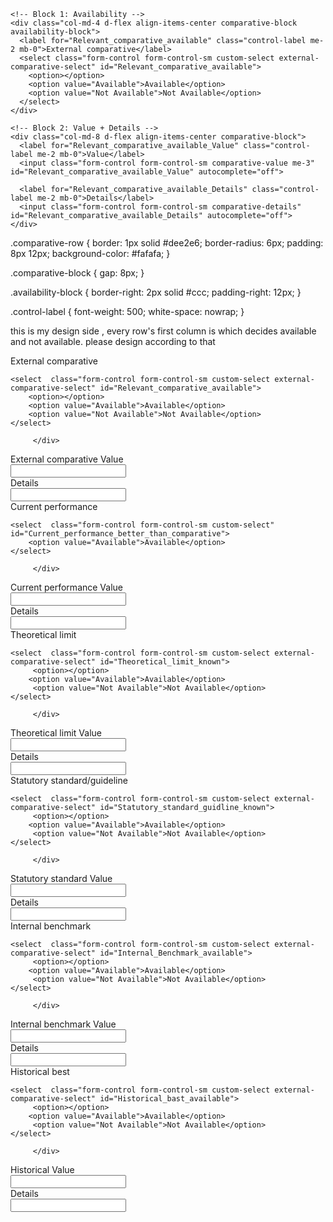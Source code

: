 <div class="external-comparative-group">
  <div class="row g-2 mt-2 align-items-center comparative-row">
    
    <!-- Block 1: Availability -->
    <div class="col-md-4 d-flex align-items-center comparative-block availability-block">
      <label for="Relevant_comparative_available" class="control-label me-2 mb-0">External comparative</label>
      <select class="form-control form-control-sm custom-select external-comparative-select" id="Relevant_comparative_available">
        <option></option>
        <option value="Available">Available</option>
        <option value="Not Available">Not Available</option>
      </select>
    </div>

    <!-- Block 2: Value + Details -->
    <div class="col-md-8 d-flex align-items-center comparative-block">
      <label for="Relevant_comparative_available_Value" class="control-label me-2 mb-0">Value</label>
      <input class="form-control form-control-sm comparative-value me-3" id="Relevant_comparative_available_Value" autocomplete="off">

      <label for="Relevant_comparative_available_Details" class="control-label me-2 mb-0">Details</label>
      <input class="form-control form-control-sm comparative-details" id="Relevant_comparative_available_Details" autocomplete="off">
    </div>

  </div>
</div>


.comparative-row {
  border: 1px solid #dee2e6;
  border-radius: 6px;
  padding: 8px 12px;
  background-color: #fafafa;
}

.comparative-block {
  gap: 8px;
}

.availability-block {
  border-right: 2px solid #ccc;
  padding-right: 12px;
}

.control-label {
  font-weight: 500;
  white-space: nowrap;
}





this is my design side , every row's first column is which decides available and not available. please design according to that
 <div class="external-comparative-group">
  <div class="row g-3 mt-1">
 <div class="col-md-2">
    <label for="Relevant_comparative_available" class="control-label">External comparative</label>
    </div>

<div class="col-md-2">
   
    <select  class="form-control form-control-sm custom-select external-comparative-select" id="Relevant_comparative_available">
        <option></option>
        <option value="Available">Available</option>
        <option value="Not Available">Not Available</option>                           
    </select>
</div>
 <div class="col-md-1">

         </div>
<div class="col-md-2">
    <label for="Relevant_comparative_available_Value" class="control-label">External comparative Value</label>
    </div>
    
<div class="col-md-2">
   
   <input class="form-control form-control-sm comparative-value" id="Relevant_comparative_available_Value" autocomplete="off">
</div>

<div class="col-md-1">
    <label for="Relevant_comparative_available_Details" class="control-label">Details</label>
    </div>

<div class="col-md-2">
   <input class="form-control form-control-sm comparative-details" id="Relevant_comparative_available_Details" autocomplete="off">
</div>
</div>
</div>
                  
 <div class="row g-3 mt-1">
 <div class="col-md-2">
    <label for="Current_performance_better_than_comparative" class="control-label">Current performance</label>
    </div>

<div class="col-md-2">
   
    <select  class="form-control form-control-sm custom-select" id="Current_performance_better_than_comparative">        
        <option value="Available">Available</option>                            
    </select>
</div>
 <div class="col-md-1">

         </div>
<div class="col-md-2">
    <label for="Current_performance_better_than_comparative_Value" class="control-label">Current performance Value</label>
    </div>

<div class="col-md-2">
   
   <input class="form-control form-control-sm" id="Current_performance_better_than_comparative_Value" autocomplete="off">
</div>
<div class="col-md-1">
    <label for="Current_performance_better_than_comparative_Details" class="control-label">Details</label>
    </div>

<div class="col-md-2">
   <input class="form-control form-control-sm" id="Current_performance_better_than_comparative_Details" autocomplete="off">
</div>
</div>
 <div class="external-comparative-group">
<div class="row g-3 mt-1">
 <div class="col-md-2">
    <label for="Theoretical_limit_known" class="control-label">Theoretical limit</label>
    </div>

<div class="col-md-2">
   
    <select  class="form-control form-control-sm custom-select external-comparative-select" id="Theoretical_limit_known">  
         <option></option>
        <option value="Available">Available</option>                            
         <option value="Not Available">Not Available</option>                           
    </select>
</div>
 <div class="col-md-1">

         </div>
<div class="col-md-2">
    <label for="Theoretical_limit_known_Value " class="control-label">Theoretical limit Value </label>
    </div>

<div class="col-md-2">
   
   <input class="form-control form-control-sm comparative-value" id="Theoretical_limit_known_Value" autocomplete="off">
</div>
<div class="col-md-1">
    <label for="Theoretical_limit_known_Details" class="control-label">Details</label>
    </div>

<div class="col-md-2">
   <input class="form-control form-control-sm comparative-details" id="Theoretical_limit_known_Details" autocomplete="off">
</div>
</div>
</div>
 <div class="external-comparative-group">
<div class="row g-3 mt-1">
 <div class="col-md-2">
    <label for="Statutory_standard_guidline_known" class="control-label">Statutory standard/guideline</label>
    </div>

<div class="col-md-2">
   
    <select  class="form-control form-control-sm custom-select external-comparative-select" id="Statutory_standard_guidline_known"> 
         <option></option>
        <option value="Available">Available</option>                            
         <option value="Not Available">Not Available</option>                           
    </select>
</div>
 <div class="col-md-1">

         </div>
<div class="col-md-2">
    <label for="Statutory_standard_guidline_known_Value " class="control-label">Statutory standard Value</label>
    </div>

<div class="col-md-2">
   
   <input class="form-control form-control-sm comparative-value" id="Statutory_standard_guidline_known_Value" autocomplete="off">
</div>
<div class="col-md-1">
    <label for="Statutory_standard_guidline_known_Details" class="control-label">Details</label>
    </div>

<div class="col-md-2">
   <input class="form-control form-control-sm comparative-details" id="Statutory_standard_guidline_known_Details" autocomplete="off">
</div>
</div>
</div>
 <div class="external-comparative-group">
<div class="row g-3 mt-1">
 <div class="col-md-2">
    <label for="Internal_Benchmark_available" class="control-label">Internal benchmark</label>
    </div>

<div class="col-md-2">
   
    <select  class="form-control form-control-sm custom-select external-comparative-select" id="Internal_Benchmark_available">
         <option></option>
        <option value="Available">Available</option>                            
         <option value="Not Available">Not Available</option>                           
    </select>
</div>
 <div class="col-md-1">

         </div>
<div class="col-md-2">
    <label for="Internal_Benchmark_available_Value " class="control-label">Internal benchmark Value</label>
    </div>

<div class="col-md-2">
   
   <input class="form-control form-control-sm comparative-value" id="Internal_Benchmark_available_Value" autocomplete="off">
</div>
<div class="col-md-1">
    <label for="Internal_Benchmark_available_Details" class="control-label">Details</label>
    </div>

<div class="col-md-2">
   <input class="form-control form-control-sm comparative-details" id="Internal_Benchmark_available_Details" autocomplete="off">
</div>
</div>
</div>
 <div class="external-comparative-group">
<div class="row g-3 mt-1">
 <div class="col-md-2">
    <label for="Historical_bast_available" class="control-label">Historical best</label>
    </div>

<div class="col-md-2">
   
    <select  class="form-control form-control-sm custom-select external-comparative-select" id="Historical_bast_available">  
         <option></option>
        <option value="Available">Available</option>                            
         <option value="Not Available">Not Available</option>                           
    </select>
</div>
 <div class="col-md-1">

         </div>
<div class="col-md-2">
    <label for="Historical_bast_available_Value " class="control-label">Historical Value</label>
    </div>

<div class="col-md-2">
   
   <input class="form-control form-control-sm comparative-value" id="Historical_bast_available_Value" autocomplete="off">
</div>
<div class="col-md-1">
    <label for="Historical_bast_available_Details" class="control-label">Details</label>
    </div>

<div class="col-md-2">
   <input class="form-control form-control-sm comparative-details" id="Historical_bast_available_Details" autocomplete="off">
</div>
</div>
